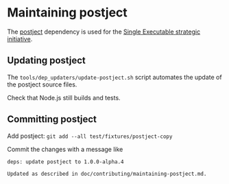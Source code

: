 # Maintaining postject

The [postject](https://github.com/nodejs/postject) dependency is used for the
[Single Executable strategic initiative](https://github.com/nodejs/single-executable).

## Updating postject

The `tools/dep_updaters/update-postject.sh` script automates the update of the
postject source files.

Check that Node.js still builds and tests.

## Committing postject

Add postject: `git add --all test/fixtures/postject-copy`

Commit the changes with a message like

```text
deps: update postject to 1.0.0-alpha.4

Updated as described in doc/contributing/maintaining-postject.md.
```
